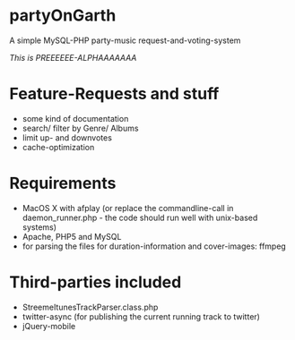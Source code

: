 # partyOnGarth
A simple MySQL-PHP party-music request-and-voting-system


*This is PREEEEEE-ALPHAAAAAAA*


# Feature-Requests and stuff

* some kind of documentation
* search/ filter by Genre/ Albums
* limit up- and downvotes
* cache-optimization


# Requirements

* MacOS X with afplay (or replace the commandline-call in daemon_runner.php - the code should run well with unix-based systems)
* Apache, PHP5 and MySQL
* for parsing the files for duration-information and cover-images: ffmpeg


# Third-parties included

* StreemeItunesTrackParser.class.php
* twitter-async (for publishing the current running track to twitter)
* jQuery-mobile
